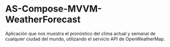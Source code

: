 # AS-Compose-MVVM-WeatherForecast
Aplicación que nos muestra el pronóstico del clima actual y semanal de cualquier ciudad del mundo, utilizando el servicio API de OpenWeatherMap.
